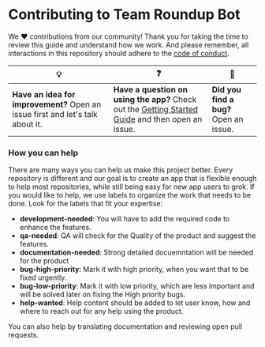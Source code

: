 # Contributing to Team Roundup Bot

We :heart: contributions from our community! Thank you for taking the time to review this guide and understand how we work. And please remember, all interactions in this repository should adhere to the [code of conduct](code-of-conduct.md).

| :bulb: | :question: | :bug: |
| ------- | -------- | -------- |
| **Have an idea for improvement?** Open an issue first and let's talk about it. | **Have a question on using the app?** Check out the [Getting Started Guide](docs/getting-started.md) and then open an issue. | **Did you find a bug?** Open an issue. |

### How you can help

There are many ways you can help us make this project better. Every repository is different and our goal is to create an app that is flexible enough to help most repositories, while still being easy for new app users to grok. If you would like to help, we use labels to organize the work that needs to be done. Look for the labels that fit your expertise:

- **development-needed**: You will have to add the required code to enhance the features.
- **qa-needed**: QA will check for the Quality of the product and suggest the features.
- **documentation-needed**: Strong detailed docuemntation will be needed for the product
- **bug-high-priority**: Mark it with high priority, when you want that to be fixed urgently.
- **bug-low-priority**: Mark it with low priority, which are less important and will be solved later on fixing the High priority bugs.
- **help-wanted**: Help content should be added to let user know, how and where to reach out for any help using the product.

You can also help by translating documentation and reviewing open pull requests.
